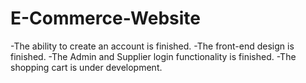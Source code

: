 # E-Commerce-Website

-The ability to create an account is finished.
-The front-end design is finished.
-The Admin and Supplier login functionality is finished.
-The shopping cart is under development.
